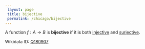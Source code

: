 ```yaml
---
 layout: page
 title: bijective
 permalink: /chicago/bijective
---
```


A function $f:A\to B$ is **bijective** if it is both [injective](https://defsmath.github.io/DefsMath/injective) and [surjective](https://defsmath.github.io/DefsMath/surjective).

Wikidata ID: [Q180907](https://www.wikidata.org/wiki/Q180907)